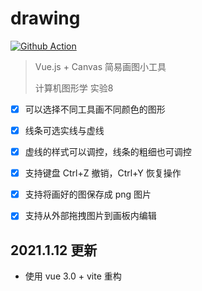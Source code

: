 # drawing

[![Github Action](https://github.com/w-xuefeng/drawing/workflows/Deploy/badge.svg?branch=master)](https://w-xuefeng.github.io/drawing)

> Vue.js + Canvas 简易画图小工具
>
> 计算机图形学 实验8

- [x] 可以选择不同工具画不同颜色的图形

- [x] 线条可选实线与虚线

- [x] 虚线的样式可以调控，线条的粗细也可调控

- [x] 支持键盘 Ctrl+Z 撤销，Ctrl+Y 恢复操作

- [x] 支持将画好的图保存成 png 图片

- [x] 支持从外部拖拽图片到画板内编辑
 

## 2021.1.12 更新

- 使用 vue 3.0 + vite 重构